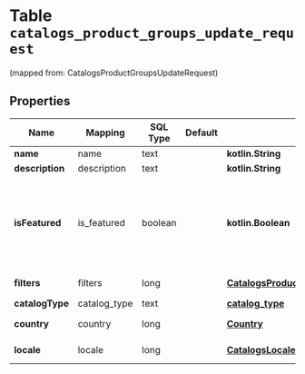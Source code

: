 
# Table `catalogs_product_groups_update_request`
(mapped from: CatalogsProductGroupsUpdateRequest)

## Properties
Name | Mapping | SQL Type | Default | Type | Description | Notes
---- | ------- | -------- | ------- | ---- | ----------- | -----
**name** | name | text |  | **kotlin.String** |  |  [optional]
**description** | description | text |  | **kotlin.String** |  |  [optional]
**isFeatured** | is_featured | boolean |  | **kotlin.Boolean** | boolean indicator of whether the product group is being featured or not |  [optional]
**filters** | filters | long |  | [**CatalogsProductGroupFiltersRequest**](CatalogsProductGroupFiltersRequest.md) |  |  [optional] [foreignkey]
**catalogType** | catalog_type | text |  | [**catalog_type**](#CatalogType) |  |  [optional]
**country** | country | long |  | [**Country**](Country.md) |  |  [optional] [foreignkey]
**locale** | locale | long |  | [**CatalogsLocale**](CatalogsLocale.md) |  |  [optional] [foreignkey]









